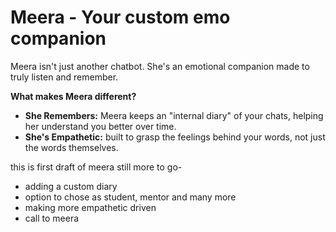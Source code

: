 # Meera - Your custom emo companion

Meera isn't just another chatbot. She's an emotional companion made to truly listen and remember.

**What makes Meera different?**
*   **She Remembers:** Meera keeps an "internal diary" of your chats, helping her understand you better over time.
*   **She's Empathetic:** built to grasp the feelings behind your words, not just the words themselves.

this is first draft of meera still more to go-
* adding a custom diary
* option to chose as student, mentor and many more
* making more empathetic driven
* call to meera